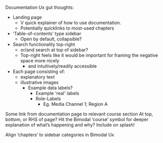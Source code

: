 Documentation Ux gut thoughts:
- Landing page
    - V quick explainer of how to use documentation.
    - Potentially quicklinks to most-used chapters
- ‘Table-of-contents’ type sidebar 
	- Open by default, collapsible?
- Search functionality top-right
    - or/and search at top of sidebar?
    - Top-right feels like it would be important for framing the negative space more nicely 
	    - and intuitively/readily accessible
- Each page consisting of:
	- explanatory text
	- illustrative images
		- Example data labels?
			- Example 'real' labels
			- Role-Labels
				- Eg. Media Channel 1; Region A

Some link from documentation page to relevant course section 
	At top, bottom, or RHS of page? 
	Hit the Bimodal ‘course’ symbol for deeper explanation of what’s happening and why? 
		Include on splash!

Align ‘chapters’ to sidebar categories in Bimodal Ux
